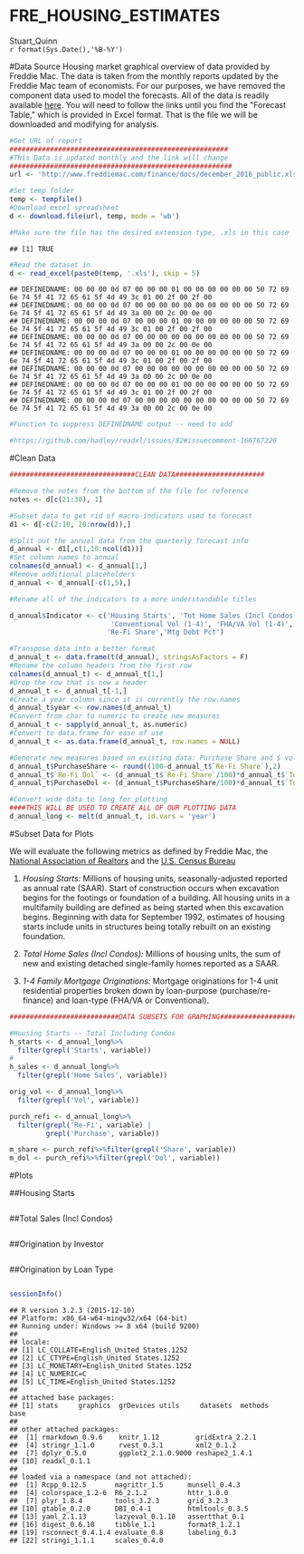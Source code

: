 # FRE_HOUSING_ESTIMATES
Stuart_Quinn  
`r format(Sys.Date(),'%B-%Y')`  




#Data Source
Housing market graphical overview of data provided by Freddie Mac. The data is taken from the monthly reports updated by the Freddie Mac team of economists. For our purposes, we have removed the component data used to model the forecasts. All of the data is readily available [here][1]. You will need to follow the links until you find the "Forecast Table," which is provided in Excel format. That is the file we will be downloaded and modifying for analysis. 


```r
#Get URL of report 
######################################################
#This Data is updated monthly and the link will change
#######################################################
url <- 'http://www.freddiemac.com/finance/docs/december_2016_public.xls'

#Set temp folder
temp <- tempfile()
#Download excel spreadsheet
d <- download.file(url, temp, mode = 'wb')

#Make sure the file has the desired extension type, .xls in this case 
```

```
## [1] TRUE
```

```r
#Read the dataset in
d <- read_excel(paste0(temp, '.xls'), skip = 5)
```

```
## DEFINEDNAME: 00 00 00 0d 07 00 00 00 01 00 00 00 00 00 00 50 72 69 6e 74 5f 41 72 65 61 5f 4d 49 3c 01 00 2f 00 2f 00 
## DEFINEDNAME: 00 00 00 0d 07 00 00 00 00 00 00 00 00 00 00 50 72 69 6e 74 5f 41 72 65 61 5f 4d 49 3a 00 00 2c 00 0e 00 
## DEFINEDNAME: 00 00 00 0d 07 00 00 00 01 00 00 00 00 00 00 50 72 69 6e 74 5f 41 72 65 61 5f 4d 49 3c 01 00 2f 00 2f 00 
## DEFINEDNAME: 00 00 00 0d 07 00 00 00 00 00 00 00 00 00 00 50 72 69 6e 74 5f 41 72 65 61 5f 4d 49 3a 00 00 2c 00 0e 00 
## DEFINEDNAME: 00 00 00 0d 07 00 00 00 01 00 00 00 00 00 00 50 72 69 6e 74 5f 41 72 65 61 5f 4d 49 3c 01 00 2f 00 2f 00 
## DEFINEDNAME: 00 00 00 0d 07 00 00 00 00 00 00 00 00 00 00 50 72 69 6e 74 5f 41 72 65 61 5f 4d 49 3a 00 00 2c 00 0e 00 
## DEFINEDNAME: 00 00 00 0d 07 00 00 00 01 00 00 00 00 00 00 50 72 69 6e 74 5f 41 72 65 61 5f 4d 49 3c 01 00 2f 00 2f 00 
## DEFINEDNAME: 00 00 00 0d 07 00 00 00 00 00 00 00 00 00 00 50 72 69 6e 74 5f 41 72 65 61 5f 4d 49 3a 00 00 2c 00 0e 00
```

```r
#Function to suppress DEFINEDNAME output -- need to add

#https://github.com/hadley/readxl/issues/82#issuecomment-166767220
```


#Clean Data

```r
###############################CLEAN DATA######################

#Remove the notes from the bottom of the file for reference
notes <- d[c(21:30), 1]

#Subset data to get rid of macro-indicators used to forecast
d1 <- d[-c(2:10, 20:nrow(d)),]

#Split out the annual data from the quarterly forecast info
d_annual <- d1[,c(1,10:ncol(d1))]
#Set column names to annual
colnames(d_annual) <- d_annual[1,]
#Remove additional placeholders
d_annual <- d_annual[-c(1,5),]

#Rename all of the indicators to a more understandable titles

d_annual$Indicator <- c('Housing Starts', 'Tot Home Sales (Incl Condos)', 'FRE HPI', 
                         'Conventional Vol (1-4)', 'FHA/VA Vol (1-4)', 'Total Vol', 
                        'Re-Fi Share','Mtg Debt Pct')

#Transpose data into a better format
d_annual_t <- data.frame(t(d_annual), stringsAsFactors = F)
#Rename the column headers from the first row
colnames(d_annual_t) <- d_annual_t[1,]
#Drop the row that is now a header
d_annual_t <- d_annual_t[-1,]
#Create a year column since it is currently the row.names
d_annual_t$year <- row.names(d_annual_t)
#Convert from char to numeric to create new measures
d_annual_t <- sapply(d_annual_t, as.numeric)
#Convert to data.frame for ease of use
d_annual_t <- as.data.frame(d_annual_t, row.names = NULL)

#Generate new measures based on existing data: Purchase Share and $ volumes of share
d_annual_t$PurchaseShare <- round((100-d_annual_t$`Re-Fi Share`),2)
d_annual_t$`Re-Fi Dol` <- (d_annual_t$`Re-Fi Share`/100)*d_annual_t$`Total Vol`
d_annual_t$PurchaseDol <- (d_annual_t$PurchaseShare/100)*d_annual_t$`Total Vol`

#Convert wide data to long for plotting
####THIS WILL BE USED TO CREATE ALL OF OUR PLOTTING DATA
d_annual_long <- melt(d_annual_t, id.vars = 'year')
```

#Subset Data for Plots

We will evaluate the following metrics as defined by Freddie Mac, the [National Association of Realtors][2] and the [U.S. Census Bureau][3]

1. *Housing Starts:* Millions of housing units, seasonally-adjusted reported as annual rate (SAAR). Start of construction occurs when excavation begins for the footings or foundation of a building. All housing units in a multifamily building are defined as being started when this excavation begins. Beginning with data for September 1992, estimates of housing starts include units in structures being totally rebuilt on an existing foundation.
2. *Total  Home Sales (Incl Condos):* Millions of housing units, the sum of new and existing detached single-family homes reported as a SAAR. 

3. *1-4 Family Mortgage Originations:* Mortgage originations for 1-4 unit residential properties broken down by loan-purpose (purchase/re-finance) and loan-type (FHA/VA or Conventional).


```r
###########################DATA SUBSETS FOR GRAPHING###################

#Housing Starts -- Total Including Condos
h_starts <- d_annual_long%>%
  filter(grepl('Starts', variable))
#
h_sales <- d_annual_long%>%
  filter(grepl('Home Sales', variable))

orig_vol <- d_annual_long%>%
  filter(grepl('Vol', variable))

purch_refi <- d_annual_long%>%
  filter(grepl('Re-Fi', variable) |
         grepl('Purchase', variable))

m_share <- purch_refi%>%filter(grepl('Share', variable))
m_dol <- purch_refi%>%filter(grepl('Dol', variable))
```

#Plots

##Housing Starts

<img src="figures/p1Starts-1.png" title="" alt="" style="display: block; margin: auto;" />

##Total Sales (Incl Condos)

<img src="figures/p2Sales-1.png" title="" alt="" style="display: block; margin: auto;" />

##Origination by Investor

<img src="figures/p3Orig-1.png" title="" alt="" style="display: block; margin: auto;" />

##Origination by Loan Type

<img src="figures/p4OrigLoanType-1.png" title="" alt="" style="display: block; margin: auto;" />


```r
sessionInfo()
```

```
## R version 3.2.3 (2015-12-10)
## Platform: x86_64-w64-mingw32/x64 (64-bit)
## Running under: Windows >= 8 x64 (build 9200)
## 
## locale:
## [1] LC_COLLATE=English_United States.1252 
## [2] LC_CTYPE=English_United States.1252   
## [3] LC_MONETARY=English_United States.1252
## [4] LC_NUMERIC=C                          
## [5] LC_TIME=English_United States.1252    
## 
## attached base packages:
## [1] stats     graphics  grDevices utils     datasets  methods   base     
## 
## other attached packages:
##  [1] rmarkdown_0.9.6    knitr_1.12         gridExtra_2.2.1   
##  [4] stringr_1.1.0      rvest_0.3.1        xml2_0.1.2        
##  [7] dplyr_0.5.0        ggplot2_2.1.0.9000 reshape2_1.4.1    
## [10] readxl_0.1.1      
## 
## loaded via a namespace (and not attached):
##  [1] Rcpp_0.12.5       magrittr_1.5      munsell_0.4.3    
##  [4] colorspace_1.2-6  R6_2.1.2          httr_1.0.0       
##  [7] plyr_1.8.4        tools_3.2.3       grid_3.2.3       
## [10] gtable_0.2.0      DBI_0.4-1         htmltools_0.3.5  
## [13] yaml_2.1.13       lazyeval_0.1.10   assertthat_0.1   
## [16] digest_0.6.10     tibble_1.1        formatR_1.2.1    
## [19] rsconnect_0.4.1.4 evaluate_0.8      labeling_0.3     
## [22] stringi_1.1.1     scales_0.4.0
```
[1]: http://www.freddiemac.com/finance/
[2]: https://www.nar.realtor/topics/existing-home-sales
[3]: https://www.census.gov/construction/nrc/definitions/index.html#start

